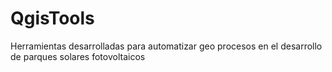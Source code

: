 # QgisTools
Herramientas desarrolladas para automatizar geo procesos en el desarrollo de parques solares fotovoltaicos 
